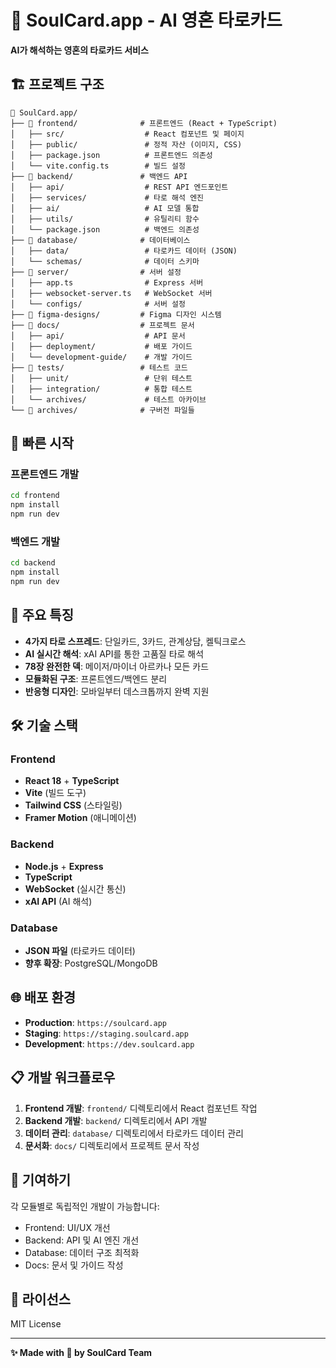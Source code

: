 # 🔮 SoulCard.app - AI 영혼 타로카드

**AI가 해석하는 영혼의 타로카드 서비스**

## 🏗️ 프로젝트 구조

```
🔮 SoulCard.app/
├── 📁 frontend/              # 프론트엔드 (React + TypeScript)
│   ├── src/                  # React 컴포넌트 및 페이지
│   ├── public/               # 정적 자산 (이미지, CSS)
│   ├── package.json          # 프론트엔드 의존성
│   └── vite.config.ts        # 빌드 설정
├── 📁 backend/               # 백엔드 API
│   ├── api/                  # REST API 엔드포인트
│   ├── services/             # 타로 해석 엔진
│   ├── ai/                   # AI 모델 통합
│   ├── utils/                # 유틸리티 함수
│   └── package.json          # 백엔드 의존성
├── 📁 database/              # 데이터베이스
│   ├── data/                 # 타로카드 데이터 (JSON)
│   └── schemas/              # 데이터 스키마
├── 📁 server/                # 서버 설정
│   ├── app.ts                # Express 서버
│   ├── websocket-server.ts   # WebSocket 서버
│   └── configs/              # 서버 설정
├── 📁 figma-designs/         # Figma 디자인 시스템
├── 📁 docs/                  # 프로젝트 문서
│   ├── api/                  # API 문서
│   ├── deployment/           # 배포 가이드
│   └── development-guide/    # 개발 가이드
├── 📁 tests/                 # 테스트 코드
│   ├── unit/                 # 단위 테스트
│   ├── integration/          # 통합 테스트
│   └── archives/             # 테스트 아카이브
└── 📁 archives/              # 구버전 파일들
```

## 🚀 빠른 시작

### 프론트엔드 개발
```bash
cd frontend
npm install
npm run dev
```

### 백엔드 개발
```bash
cd backend
npm install
npm run dev
```

## 🌟 주요 특징

- **4가지 타로 스프레드**: 단일카드, 3카드, 관계상담, 켈틱크로스
- **AI 실시간 해석**: xAI API를 통한 고품질 타로 해석
- **78장 완전한 덱**: 메이저/마이너 아르카나 모든 카드
- **모듈화된 구조**: 프론트엔드/백엔드 분리
- **반응형 디자인**: 모바일부터 데스크톱까지 완벽 지원

## 🛠️ 기술 스택

### Frontend
- **React 18** + **TypeScript**
- **Vite** (빌드 도구)
- **Tailwind CSS** (스타일링)
- **Framer Motion** (애니메이션)

### Backend
- **Node.js** + **Express**
- **TypeScript**
- **WebSocket** (실시간 통신)
- **xAI API** (AI 해석)

### Database
- **JSON 파일** (타로카드 데이터)
- **향후 확장**: PostgreSQL/MongoDB

## 🌐 배포 환경

- **Production**: `https://soulcard.app`
- **Staging**: `https://staging.soulcard.app`
- **Development**: `https://dev.soulcard.app`

## 📋 개발 워크플로우

1. **Frontend 개발**: `frontend/` 디렉토리에서 React 컴포넌트 작업
2. **Backend 개발**: `backend/` 디렉토리에서 API 개발
3. **데이터 관리**: `database/` 디렉토리에서 타로카드 데이터 관리
4. **문서화**: `docs/` 디렉토리에서 프로젝트 문서 작성

## 🤝 기여하기

각 모듈별로 독립적인 개발이 가능합니다:
- Frontend: UI/UX 개선
- Backend: API 및 AI 엔진 개선
- Database: 데이터 구조 최적화
- Docs: 문서 및 가이드 작성

## 📝 라이선스

MIT License

---

**✨ Made with 🔮 by SoulCard Team**